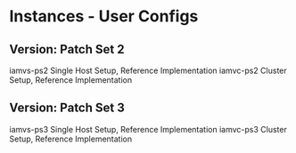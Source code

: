 Instances - User Configs
========================

## Version: Patch Set 2

iamvs-ps2       Single Host Setup, Reference Implementation
iamvc-ps2       Cluster Setup, Reference Implementation

## Version: Patch Set 3

iamvs-ps3       Single Host Setup, Reference Implementation
iamvc-ps3       Cluster Setup, Reference Implementation

